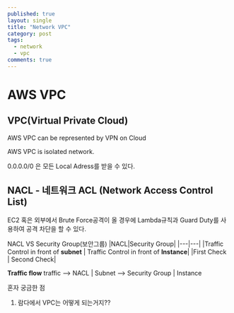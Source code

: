 ```yaml
---
published: true
layout: single
title: "Network VPC"
category: post
tags:
  - network
  - vpc
comments: true
---
```


AWS VPC
=============

VPC(Virtual Private Cloud)
------------

AWS VPC can be represented by VPN on Cloud

AWS VPC is isolated network.

0.0.0.0/0  은 모든 Local Adress를 받을 수 있다.



NACL - 네트워크 ACL (Network Access Control List)
-------
EC2 혹은 외부에서 Brute Force공격이 올 경우에 Lambda규칙과 Guard Duty를 사용하여 공격 차단을 할 수 있다.


NACL VS Security Group(보안그룹)
|NACL|Security Group|
|---|---|
|Traffic Control in front of **subnet** | Traffic Control in front of **Instance**|
|First Check | Second Check|


**Traffic flow**
traffic --> NACL | Subnet --> Security Group | Instance




혼자 궁금한 점

1. 람다에서 VPC는 어떻게 되는거지??
